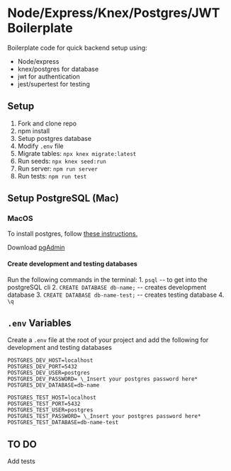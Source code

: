 # Node/Express/Knex/Postgres/JWT Boilerplate

Boilerplate code for quick backend setup using: 
- Node/express
- knex/postgres for database
- jwt for authentication
- jest/supertest for testing

## Setup

1. Fork and clone repo
2. npm install
3. Setup postgres database
4. Modify `.env` file
5. Migrate tables: `npx knex migrate:latest`
6. Run seeds: `npx knex seed:run`
7. Run server: `npm run server`
8. Run tests: `npm run test`

## Setup PostgreSQL (Mac)

### MacOS

To install postgres, follow [these instructions.](https://www.codementor.io/@engineerapart/getting-started-with-postgresql-on-mac-osx-are8jcopb)

Download [pgAdmin](https://www.pgadmin.org/)

#### Create development and testing databases

Run the following commands in the terminal: 1. `psql` -- to get into the postgreSQL cli 2. `CREATE DATABASE db-name;` -- creates development database 3. `CREATE DATABASE db-name-test;` -- creates testing database 4. `\q`

## `.env` Variables

Create a `.env` file at the root of your project and add the following for development and testing databases

```
POSTGRES_DEV_HOST=localhost
POSTGRES_DEV_PORT=5432
POSTGRES_DEV_USER=postgres
POSTGRES_DEV_PASSWORD= \_Insert your postgres password here*
POSTGRES_DEV_DATABASE=db-name
```

```
POSTGRES_TEST_HOST=localhost
POSTGRES_TEST_PORT=5432
POSTGRES_TEST_USER=postgres
POSTGRES_TEST_PASSWORD= \_Insert your postgres password here*
POSTGRES_TEST_DATABASE=db-name-test
```

## TO DO

Add tests
